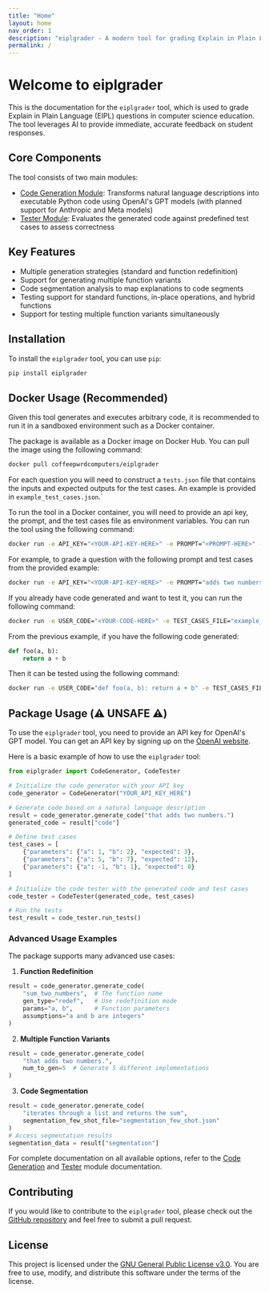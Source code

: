 ```yaml
---
title: "Home"
layout: home
nav_order: 1
description: "eiplgrader - A modern tool for grading Explain in Plain Language (EIPL) questions"
permalink: /
---
```


# Welcome to eiplgrader

This is the documentation for the `eiplgrader` tool, which is used to grade Explain in Plain Language (EIPL) questions in computer science education. The tool leverages AI to provide immediate, accurate feedback on student responses.

## Core Components

The tool consists of two main modules:

- [Code Generation Module](/docs/codegen): Transforms natural language descriptions into executable Python code using OpenAI's GPT models (with planned support for Anthropic and Meta models)
- [Tester Module](docs/tester): Evaluates the generated code against predefined test cases to assess correctness

## Key Features

- Multiple generation strategies (standard and function redefinition)
- Support for generating multiple function variants
- Code segmentation analysis to map explanations to code segments
- Testing support for standard functions, in-place operations, and hybrid functions
- Support for testing multiple function variants simultaneously

## Installation

To install the `eiplgrader` tool, you can use `pip`:

```bash
pip install eiplgrader
```

## Docker Usage (Recommended)

Given this tool generates and executes arbitrary code, it is recommended to run
it in a sandboxed environment such as a Docker container. 

The package is available as a Docker image on Docker Hub. You can pull the image using the following command:

```bash
docker pull coffeepwrdcomputers/eiplgrader
```
For each question you will need to construct a `tests.json` file that 
contains the inputs and expected outputs for the test cases. An example
is provided in `example_test_cases.json`.`

To run the tool in a Docker container, you will need to provide an api key, the
prompt, and the test cases file as environment variables. You can run the tool
using the following command:
```bash
docker run -e API_KEY="<YOUR-API-KEY-HERE>" -e PROMPT="<PROMPT-HERE>" -e TEST_CASES_FILE="tests.json" -v $/path/to/tests.json:/app/<TEST-CASES-FILE> eiplgrader
```

For example, to grade a question with the following prompt and test cases from the provided example:

```bash
docker run -e API_KEY="<YOUR-API-KEY-HERE>" -e PROMPT="adds two numbers" -e TEST_CASES_FILE="example_test_cases.json" -v $(pwd)/example_test_cases.json:/app/example_test_cases.json eiplgrader
```

If you already have code generated and want to test it, you can run the following command:
```bash
docker run -e USER_CODE="<YOUR-CODE-HERE>" -e TEST_CASES_FILE="example_test_cases.json" -v $(pwd)/example_test_cases.json:/app/example_test_cases.json eiplgrader
```

From the previous example, if you have the following code generated:
```python
def foo(a, b):
    return a + b
```
Then it can be tested using the following command:
```bash
docker run -e USER_CODE="def foo(a, b): return a + b" -e TEST_CASES_FILE="example_test_cases.json" -v $(pwd)/example_test_cases.json:/app/example_test_cases.json eiplgrader
```

## Package Usage (⚠️ UNSAFE ⚠️)

To use the `eiplgrader` tool, you need to provide an API key for OpenAI's GPT model. You can get an API key by signing up on the [OpenAI website](https://platform.openai.com/).

Here is a basic example of how to use the `eiplgrader` tool:

```python
from eiplgrader import CodeGenerator, CodeTester

# Initialize the code generator with your API key
code_generator = CodeGenerator("YOUR_API_KEY_HERE")

# Generate code based on a natural language description
result = code_generator.generate_code("that adds two numbers.")
generated_code = result["code"]

# Define test cases
test_cases = [
    {"parameters": {"a": 1, "b": 2}, "expected": 3},
    {"parameters": {"a": 5, "b": 7}, "expected": 12},
    {"parameters": {"a": -1, "b": 1}, "expected": 0}
]

# Initialize the code tester with the generated code and test cases
code_tester = CodeTester(generated_code, test_cases)

# Run the tests
test_result = code_tester.run_tests()
```

### Advanced Usage Examples

The package supports many advanced use cases:

1. **Function Redefinition**
```python
result = code_generator.generate_code(
    "sum_two_numbers",  # The function name
    gen_type="redef",   # Use redefinition mode
    params="a, b",      # Function parameters
    assumptions="a and b are integers"
)
```

2. **Multiple Function Variants**
```python
result = code_generator.generate_code(
    "that adds two numbers.",
    num_to_gen=5  # Generate 5 different implementations
)
```

3. **Code Segmentation**
```python
result = code_generator.generate_code(
    "iterates through a list and returns the sum",
    segmentation_few_shot_file="segmentation_few_shot.json"
)
# Access segmentation results
segmentation_data = result["segmentation"]
```

For complete documentation on all available options, refer to the [Code Generation](docs/codegen) and [Tester](docs/tester) module documentation.

## Contributing

If you would like to contribute to the `eiplgrader` tool, please check out the [GitHub repository](https://github.com/CoffeePoweredComputers/eiplgrader) and feel free to submit a pull request.

## License

This project is licensed under the [GNU General Public License v3.0](https://www.gnu.org/licenses/gpl-3.0.en.html). You are free to use, modify, and distribute this software under the terms of the license.

